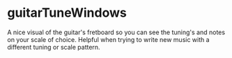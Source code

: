 # guitarTuneWindows
A nice visual of the guitar's fretboard so you can see the tuning's and notes on your scale of choice. Helpful when trying to write new music with a different tuning or scale pattern.
